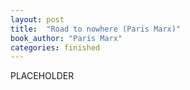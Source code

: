 ```yaml
---
layout: post
title:  "Road to nowhere (Paris Marx)"
book_author: "Paris Marx"
categories: finished
---
```


PLACEHOLDER